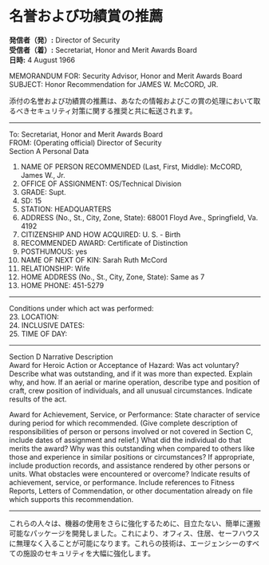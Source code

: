 # 名誉および功績賞の推薦

**発信者（発）:** Director of Security  
**受信者（着）:** Secretariat, Honor and Merit Awards Board  
**日時:** 4 August 1966

MEMORANDUM FOR: Security Advisor, Honor and Merit Awards Board  
SUBJECT: Honor Recommendation for JAMES W. McCORD, JR.

添付の名誉および功績賞の推薦は、あなたの情報およびこの賞の処理において取るべきセキュリティ対策に関する推奨と共に転送されます。

---

To: Secretariat, Honor and Merit Awards Board  
FROM: (Operating official) Director of Security  
Section A Personal Data  
1. NAME OF PERSON RECOMMENDED (Last, First, Middle): McCORD, James W., Jr.  
2. OFFICE OF ASSIGNMENT: OS/Technical Division  
3. GRADE: Supt.  
4. SD: 15  
5. STATION: HEADQUARTERS  
6. ADDRESS (No., St., City, Zone, State): 68001 Floyd Ave., Springfield, Va. 4192  
7. CITIZENSHIP AND HOW ACQUIRED: U. S. - Birth  
10. RECOMMENDED AWARD: Certificate of Distinction  
11. POSTHUMOUS: yes  
12. NAME OF NEXT OF KIN: Sarah Ruth McCord  
13. RELATIONSHIP: Wife  
14. HOME ADDRESS (No., St., City, Zone, State): Same as 7  
15. HOME PHONE: 451-5279  

---

Conditions under which act was performed:  
23. LOCATION:  
24. INCLUSIVE DATES:  
25. TIME OF DAY:  

---

Section D Narrative Description  
Award for Heroic Action or Acceptance of Hazard: Was act voluntary? Describe what was outstanding, and if it was more than expected. Explain why, and how. If an aerial or marine operation, describe type and position of craft, crew position of individuals, and all unusual circumstances. Indicate results of the act.

Award for Achievement, Service, or Performance: State character of service during period for which recommended. (Give complete description of responsibilities of person or persons involved or not covered in Section C, include dates of assignment and relief.) What did the individual do that merits the award? Why was this outstanding when compared to others like those and experience in similar positions or circumstances? If appropriate, include production records, and assistance rendered by other persons or units. What obstacles were encountered or overcome? Indicate results of achievement, service, or performance. Include references to Fitness Reports, Letters of Commendation, or other documentation already on file which supports this recommendation.

---

これらの人々は、機器の使用をさらに強化するために、目立たない、簡単に運搬可能なパッケージを開発しました。これにより、オフィス、住居、セーフハウスに無理なく入ることが可能になります。これらの技術は、エージェンシーのすべての施設のセキュリティを大幅に強化します。